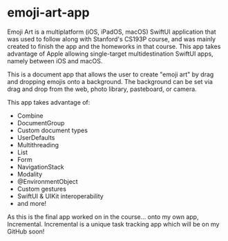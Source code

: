 # emoji-art-app

Emoji Art is a multiplatform (iOS, iPadOS, macOS) SwiftUI application that was used to follow along with Stanford's CS193P course, and was mainly created to finish the app and the homeworks in that course. This app takes advantage of Apple allowing single-target multidestination SwiftUI apps, namely between iOS and macOS.

This is a document app that allows the user to create "emoji art" by drag and dropping emojis onto a background. The background can be set via drag and drop from the web, photo library, pasteboard, or camera. 

This app takes advantage of:
- Combine
- DocumentGroup
- Custom document types
- UserDefaults
- Multithreading
- List
- Form
- NavigationStack
- Modality
- @EnvironmentObject
- Custom gestures
- SwiftUI & UIKit interoperability
- and more!

As this is the final app worked on in the course... onto my own app, Incremental. Incremental is a unique task tracking app which will be on my GitHub soon!
